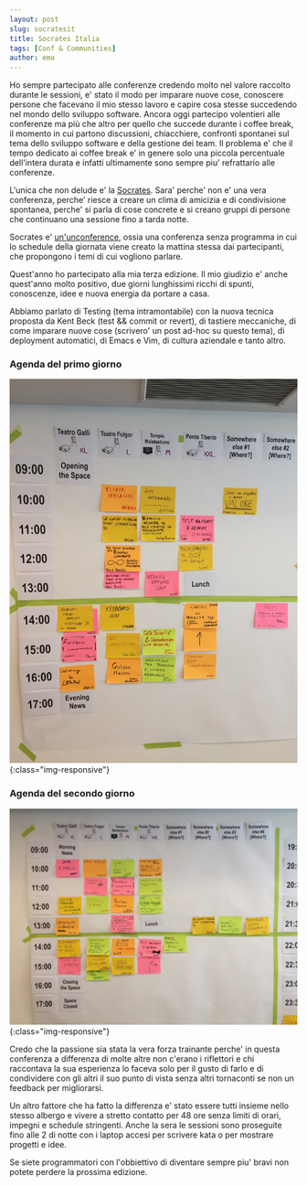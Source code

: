 ```yaml
---
layout: post
slug: socratesit
title: Socrates Italia
tags: [Conf & Communities]
author: ema
---
```


Ho sempre partecipato alle conferenze credendo molto nel valore raccolto durante le sessioni, e' stato il modo per imparare nuove cose, conoscere persone che facevano il mio stesso lavoro e capire cosa stesse succedendo nel mondo dello sviluppo software.
Ancora oggi partecipo volentieri alle conferenze ma più che altro per quello che succede durante i coffee break, il momento in cui partono discussioni, chiacchiere, confronti spontanei sul tema dello sviluppo software e della gestione dei team. Il problema e' che il tempo dedicato ai coffee break e' in genere solo una piccola percentuale dell'intera durata e infatti ultimamente sono sempre piu' refrattario alle conferenze.

L'unica che non delude e' la [Socrates](https://www.socrates-conference.it/). Sara' perche' non e' una vera conferenza, perche' riesce  a creare un clima di amicizia e di condivisione spontanea, perche' si parla di cose concrete e si creano gruppi di persone che continuano una sessione fino a tarda notte.

Socrates e' [un'unconference](https://en.wikipedia.org/wiki/Unconference), ossia una conferenza senza programma in cui lo schedule della giornata viene creato la mattina stessa dai partecipanti, che propongono i temi di cui vogliono parlare. 

Quest'anno ho partecipato alla mia terza edizione.
Il mio giudizio e' anche quest'anno molto positivo, due giorni lunghissimi ricchi di spunti, conoscenze, idee e nuova energia da portare a casa.

Abbiamo parlato di Testing (tema intramontabile) con la nuova tecnica proposta da Kent Beck (test && commit or revert), di tastiere meccaniche, di come imparare nuove cose (scrivero' un post ad-hoc su questo tema), di deployment automatici, di Emacs e Vim, di cultura aziendale e tanto altro.

### Agenda del primo giorno
![Agenda giorno 1](/assets/images/socrates_day1.jpg){:class="img-responsive"}

### Agenda del secondo giorno
![Agenda giorno 2](/assets/images/socrates_day2.jpg){:class="img-responsive"}

Credo che la passione sia stata la vera forza trainante perche' in questa conferenza a differenza di molte altre non c'erano i riflettori e chi raccontava la sua esperienza lo faceva solo per il gusto di farlo e di condividere con gli altri il suo punto di vista senza altri tornaconti se non un feedback per migliorarsi.

Un altro fattore che ha fatto la differenza e' stato essere tutti insieme nello stesso albergo e vivere a stretto contatto per 48 ore senza limiti di orari, impegni e schedule stringenti. Anche la sera le sessioni sono proseguite fino alle 2 di notte con i laptop accesi per scrivere kata o per mostrare progetti e idee.

Se siete programmatori con l'obbiettivo di diventare sempre piu' bravi non potete perdere la prossima edizione.
